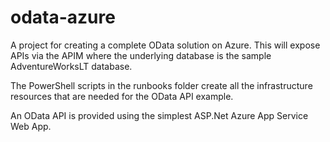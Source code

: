 # odata-azure
A project for creating a complete OData solution on Azure.  This will expose APIs via the APIM where the underlying
database is the sample AdventureWorksLT database.

The PowerShell scripts in the runbooks folder create all the infrastructure resources that are needed
for the OData API example.

An OData API is provided using the simplest ASP.Net Azure App Service Web App.
